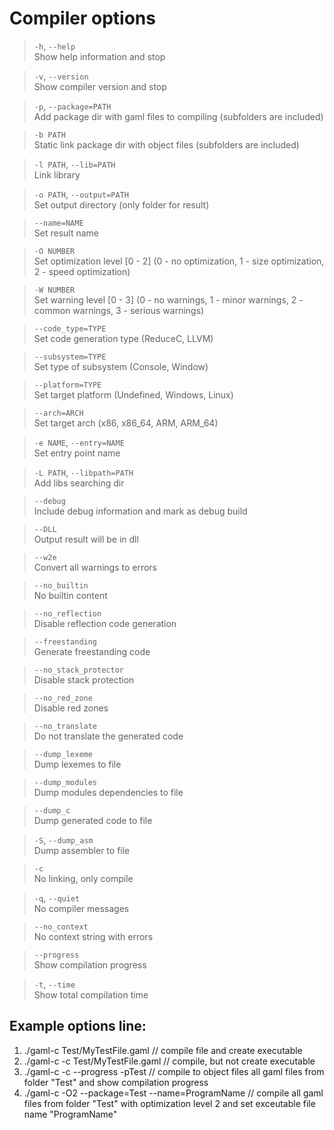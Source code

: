 # Compiler options

> `-h`, `--help` \
> Show help information and stop

> `-v`, `--version` \
> Show compiler version and stop

> `-p`, `--package=PATH` \
> Add package dir with gaml files to compiling (subfolders are included)

> `-b PATH` \
> Static link package dir with object files (subfolders are included)

> `-l PATH`, `--lib=PATH` \
> Link library

> `-o PATH`, `--output=PATH` \
> Set output directory (only folder for result)

> `--name=NAME` \
> Set result name

> `-O NUMBER` \
> Set optimization level [0 - 2] (0 - no optimization, 1 - size optimization, 2 - speed optimization)

> `-W NUMBER` \
> Set warning level [0 - 3] (0 - no warnings, 1 - minor warnings, 2 - common warnings, 3 - serious warnings)

> `--code_type=TYPE` \
> Set code generation type (ReduceC, LLVM)

> `--subsystem=TYPE` \
> Set type of subsystem (Console, Window)

> `--platform=TYPE` \
> Set target platform (Undefined, Windows, Linux)

> `--arch=ARCH` \
> Set target arch (x86, x86_64, ARM, ARM_64)

> `-e NAME`, `--entry=NAME` \
> Set entry point name

> `-L PATH`, `--libpath=PATH` \
> Add libs searching dir    

> `--debug` \
> Include debug information and mark as debug build

> `--DLL` \
> Output result will be in dll

> `--w2e` \
> Convert all warnings to errors 

> `--no_builtin` \
> No builtin content

> `--no_reflection` \
> Disable reflection code generation

> `--freestanding` \
> Generate freestanding code

> `--no_stack_protector` \
> Disable stack protection

> `--no_red_zone` \
> Disable red zones

> `--no_translate` \
> Do not translate the generated code

> `--dump_lexeme` \
> Dump lexemes to file

> `--dump_modules` \
> Dump modules dependencies to file

> `--dump_c` \
> Dump generated code to file

> `-S`, `--dump_asm` \
> Dump assembler to file

> `-c` \
> No linking, only compile

> `-q`, `--quiet` \
> No compiler messages

> `--no_context` \
> No context string with errors

> `--progress` \
> Show compilation progress

> `-t`, `--time` \
> Show total compilation time


                
## Example options line:

1. ./gaml-c Test/MyTestFile.gaml // compile file and create executable
2. ./gaml-c -c Test/MyTestFile.gaml // compile, but not create executable
3. ./gaml-c -c --progress -pTest // compile to object files all gaml files from folder "Test" and show compilation progress
4. ./gaml-c -O2 --package=Test --name=ProgramName // compile all gaml files from folder "Test" with optimization level 2 and set exceutable file name "ProgramName"
